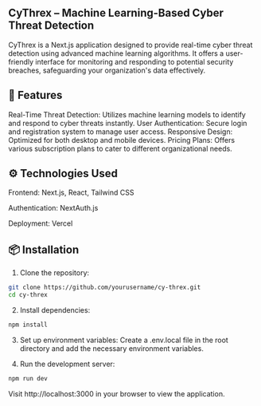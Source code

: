 ## CyThrex – Machine Learning-Based Cyber Threat Detection
CyThrex is a Next.js application designed to provide real-time cyber threat detection using advanced machine learning algorithms. It offers a user-friendly interface for monitoring and responding to potential security breaches, safeguarding your organization's data effectively.

## 🚀 Features
Real-Time Threat Detection: Utilizes machine learning models to identify and respond to cyber threats instantly.
User Authentication: Secure login and registration system to manage user access.
Responsive Design: Optimized for both desktop and mobile devices.
Pricing Plans: Offers various subscription plans to cater to different organizational needs.

## ⚙️ Technologies Used
Frontend: Next.js, React, Tailwind CSS

Authentication: NextAuth.js

Deployment: Vercel

## 📦 Installation
1. Clone the repository:
```bash
git clone https://github.com/yourusername/cy-threx.git
cd cy-threx
```
2. Install dependencies:
```bash
npm install
```
3. Set up environment variables:
Create a .env.local file in the root directory and add the necessary environment variables.

4. Run the development server:
```bash
npm run dev
```
Visit http://localhost:3000 in your browser to view the application.
